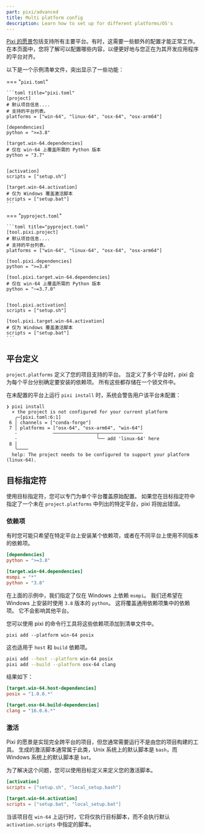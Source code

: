 ```yaml
---
part: pixi/advanced
title: Multi platform config
description: Learn how to set up for different platforms/OS's
---
```


[Pixi 的愿景](../vision.md)包括支持所有主要平台。有时，这需要一些额外的配置才能正常工作。
在本页面中，您将了解可以配置哪些内容，以便更好地与您正在为其开发应用程序的平台对齐。

以下是一个示例清单文件，突出显示了一些功能：

=== "`pixi.toml`"

    ```toml title="pixi.toml"
    [project]
    # 默认项目信息....
    # 支持的平台列表。
    platforms = ["win-64", "linux-64", "osx-64", "osx-arm64"]

    [dependencies]
    python = ">=3.8"

    [target.win-64.dependencies]
    # 仅在 win-64 上覆盖所需的 Python 版本
    python = "3.7"


    [activation]
    scripts = ["setup.sh"]

    [target.win-64.activation]
    # 仅为 Windows 覆盖激活脚本
    scripts = ["setup.bat"]
    ```

=== "`pyproject.toml`"

    ```toml title="pyproject.toml"
    [tool.pixi.project]
    # 默认项目信息....
    # 支持的平台列表。
    platforms = ["win-64", "linux-64", "osx-64", "osx-arm64"]

    [tool.pixi.dependencies]
    python = ">=3.8"

    [tool.pixi.target.win-64.dependencies]
    # 仅在 win-64 上覆盖所需的 Python 版本
    python = "~=3.7.0"


    [tool.pixi.activation]
    scripts = ["setup.sh"]

    [tool.pixi.target.win-64.activation]
    # 仅为 Windows 覆盖激活脚本
    scripts = ["setup.bat"]
    ```

## 平台定义

`project.platforms` 定义了您的项目支持的平台。
当定义了多个平台时，pixi 会为每个平台分别确定要安装的依赖项。
所有这些都存储在一个锁文件中。

在未配置的平台上运行 `pixi install` 时，系统会警告用户该平台未配置：

```shell
❯ pixi install
  × the project is not configured for your current platform
   ╭─[pixi.toml:6:1]
 6 │ channels = ["conda-forge"]
 7 │ platforms = ["osx-64", "osx-arm64", "win-64"]
   ·             ────────────────┬────────────────
   ·                             ╰── add 'linux-64' here
 8 │
   ╰────
  help: The project needs to be configured to support your platform (linux-64).
```

## 目标指定符

使用目标指定符，您可以专门为单个平台覆盖原始配置。
如果您在目标指定符中指定了一个未在 `project.platforms` 中列出的特定平台，pixi 将抛出错误。

### 依赖项

有时您可能只希望在特定平台上安装某个依赖项，或者在不同平台上使用不同版本的依赖项。

```toml title="pixi.toml"
[dependencies]
python = ">=3.8"

[target.win-64.dependencies]
msmpi = "*"
python = "3.8"
```

在上面的示例中，我们指定了仅在 Windows 上依赖 `msmpi`。
我们还希望在 Windows 上安装时使用 `3.8` 版本的 `python`。
这将覆盖通用依赖项集中的依赖项。
它不会影响其他平台。

您可以使用 pixi 的命令行工具将这些依赖项添加到清单文件中。

```shell
pixi add --platform win-64 posix
```

这也适用于 `host` 和 `build` 依赖项。

```bash
pixi add --host --platform win-64 posix
pixi add --build --platform osx-64 clang
```

结果如下：

```toml title="pixi.toml"
[target.win-64.host-dependencies]
posix = "1.0.0.*"

[target.osx-64.build-dependencies]
clang = "16.0.6.*"
```

<span id="activation"></span>

### 激活

Pixi 的愿景是实现完全跨平台的项目，但您通常需要运行不是由您的项目构建的工具。
生成的激活脚本通常属于此类，Unix 系统上的默认脚本是 `bash`，而 Windows 系统上的默认脚本是 `bat`。

为了解决这个问题，您可以使用目标定义来定义您的激活脚本。

```toml title="pixi.toml"
[activation]
scripts = ["setup.sh", "local_setup.bash"]

[target.win-64.activation]
scripts = ["setup.bat", "local_setup.bat"]
```

当该项目在 `win-64` 上运行时，它将仅执行目标脚本，而不会执行默认 `activation.scripts` 中指定的脚本。
